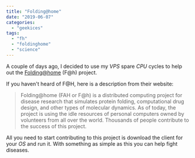 ```yaml
---
title: "Folding@home"
date: "2019-06-07"
categories: 
  - "geekices"
tags: 
  - "fh"
  - "foldinghome"
  - "science"
---
```


A couple of days ago, I decided to use my _VPS_ spare _CPU_ cycles to help out the [Folding@home](https://foldingathome.org/) (F@h) project.

If you haven't heard of F@H, here is a description from their website:

> Folding@home (FAH or F@h) is a distributed computing project for disease research that simulates protein folding, computational drug design, and other types of molecular dynamics. As of today, the project is using the idle resources of personal computers owned by volunteers from all over the world. Thousands of people contribute to the success of this project.

All you need to start contributing to this project is download the client for your _OS_ and run it. With something as simple as this you can help fight diseases.
